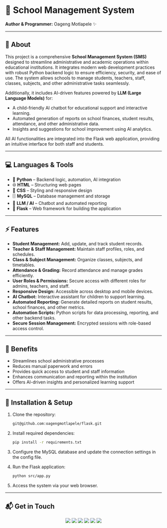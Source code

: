 # 🚀 School Management System

**Author & Programmer:** Oageng Motlapele ✨

---

## 📝 About

This project is a comprehensive **School Management System (SMS)** designed to streamline administrative and academic operations within educational institutions. It integrates modern web development practices with robust Python backend logic to ensure efficiency, security, and ease of use. The system allows schools to manage students, teachers, staff, classes, subjects, and other administrative tasks seamlessly.

Additionally, it includes AI-driven features powered by **LLM (Large Language Models)** for:

* A child-friendly AI chatbot for educational support and interactive learning.
* Automated generation of reports on school finances, student results, attendance, and other administrative data.
* Insights and suggestions for school improvement using AI analytics.

All AI functionalities are integrated into the Flask web application, providing an intuitive interface for both staff and students.

---

## 💻 Languages & Tools

* 🐍 **Python** – Backend logic, automation, AI integration
* 🌐 **HTML** – Structuring web pages
* 🎨 **CSS** – Styling and responsive design
* 🗄️ **MySQL** – Database management and storage
* 🤖 **LLM / AI** – Chatbot and automated reporting
* 🔧 **Flask** – Web framework for building the application

---

## ⚡ Features

* **Student Management:** Add, update, and track student records.
* **Teacher & Staff Management:** Maintain staff profiles, roles, and schedules.
* **Class & Subject Management:** Organize classes, subjects, and timetables.
* **Attendance & Grading:** Record attendance and manage grades efficiently.
* **User Roles & Permissions:** Secure access with different roles for admins, teachers, and staff.
* **Responsive Design:** Accessible across desktop and mobile devices.
* **AI Chatbot:** Interactive assistant for children to support learning.
* **Automated Reporting:** Generate detailed reports on student results, school finances, and other metrics.
* **Automation Scripts:** Python scripts for data processing, reporting, and other backend tasks.
* **Secure Session Management:** Encrypted sessions with role-based access control.

---

## 🚀 Benefits

* Streamlines school administrative processes
* Reduces manual paperwork and errors
* Provides quick access to student and staff information
* Enhances communication and reporting within the institution
* Offers AI-driven insights and personalized learning support

---

## 🔧 Installation & Setup

1. Clone the repository:

   ```bash
   git@github.com:oagengmotlapele/flask.git
   ```
2. Install required dependencies:

   ```bash
   pip install -r requirements.txt
   ```
3. Configure the MySQL database and update the connection settings in the config file.
4. Run the Flask application:

   ```bash
   python src/app.py
   ```
5. Access the system via your web browser.

---

## 📬 Get in Touch  
<p align="center">
  <a href="mailto:oagengmtlapele@gmail.com"><img src="https://img.shields.io/badge/Email-oagengmtlapele%40gmail.com-red?logo=gmail&logoColor=white" /></a>
  <a href="https://www.linkedin.com/in/oageng-motlapele-853387264/"><img src="https://img.shields.io/badge/LinkedIn-0077B5?logo=linkedin&logoColor=white" /></a>
  <a href="https://github.com/oagengmotlapele"><img src="https://img.shields.io/badge/GitHub-181717?logo=github&logoColor=white" /></a>
  <a href="https://web.facebook.com/peacedodobane.sechele"><img src="https://img.shields.io/badge/Facebook-1877F2?logo=facebook&logoColor=white" /></a>
  <a href="https://www.instagram.com/oagengmotlapele/"><img src="https://img.shields.io/badge/Instagram-E4405F?logo=instagram&logoColor=white" /></a>
  <a href="https://wa.me/26772693981"><img src="https://img.shields.io/badge/WhatsApp-25D366?logo=whatsapp&logoColor=white" /></a>
</p>